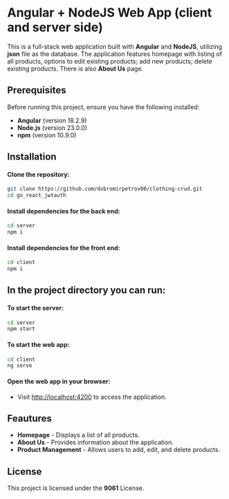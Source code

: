 
# Angular + NodeJS Web App (client and server side)

This is a full-stack web application built with **Angular** and **NodeJS**, utilizing **json** file as the database. The application features homepage with listing of all products, options to edit existing products; add new products; delete existing products. There is also **About Us** page.
## Prerequisites

Before running this project, ensure you have the following installed:

- **Angular** (version 18.2.9)
- **Node.js** (version 23.0.0)
- **npm** (version 10.9.0)
## Installation

#### Clone the repository:
```bash
git clone https://github.com/dobromirpetrov00/clothing-crud.git
cd go_react_jwtauth
```

#### Install dependencies for the back end:
```bash
cd server
npm i
```

#### Install dependencies for the front end:
```bash
cd client
npm i
```
## In the project directory you can run:

#### To start the server:
```bash
cd server
npm start
```

#### To start the web app:
```bash
cd client
ng serve
```

#### Open the web app in your browser:
- Visit [http://localhost:4200](http://localhost:4200) to access the application.
## Feautures
- **Homepage** - Displays a list of all products.
- **About Us** - Provides information about the application.
- **Product Management** - Allows users to add, edit, and delete products.
## License

This project is licensed under the **9061** License.
